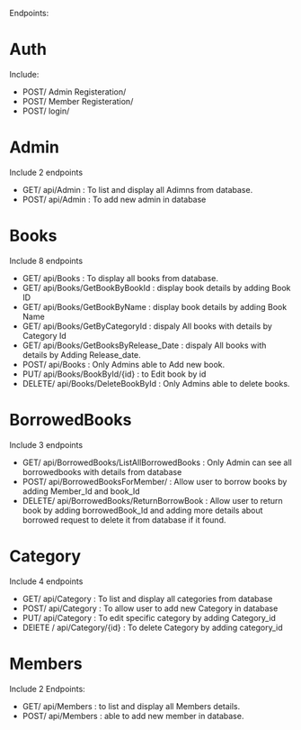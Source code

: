 Endpoints:
# Auth
Include:
- POST/ Admin Registeration/
- POST/ Member Registeration/  
- POST/ login/   

# Admin
Include 2 endpoints 
- GET/ api/Admin  :  To list and display all Adimns from database.
- POST/ api/Admin :  To add new admin in database


# Books
Include 8 endpoints
- GET/ api/Books   :   To display all books from database.
- GET/  api/Books/GetBookByBookId  :  display book details by adding Book ID
- GET/  api/Books/GetBookByName    :  display book details by adding Book Name
- GET/  api/Books/GetByCategoryId  :  dispaly All books with details by Category Id
- GET/  api/Books/GetBooksByRelease_Date  :  dispaly All books with details by Adding Release_date.
- POST/ api/Books  :   Only Admins able to Add new book.
- PUT/  api/Books/BookById/{id}   : to Edit book by id  
- DELETE/ api/Books/DeleteBookById :  Only Admins able to delete books.


# BorrowedBooks
Include 3 endpoints
- GET/   api/BorrowedBooks/ListAllBorrowedBooks   :  Only Admin can see all borrowedbooks with details from database
- POST/  api/BorrowedBooksForMember/   :  Allow user to borrow books by adding Member_Id and book_Id
- DELETE/  api/BorrowedBooks/ReturnBorrowBook  : Allow user to return book by adding borrowedBook_Id and adding more details about borrowed request to delete it from database if it found.

# Category
Include 4 endpoints 
- GET/  api/Category  :  To list and display all categories from database
- POST/  api/Category :  To allow user to add new Category in database
- PUT/  api/Category  :  To edit specific category by adding Category_id
- DElETE  /  api/Category/{id}   : To delete Category by adding category_id


# Members
Include 2 Endpoints:
- GET/ api/Members  :  to list and display all Members details.
- POST/  api/Members  : able to add new member in database. 
